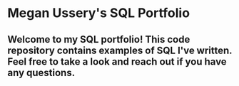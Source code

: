 # Megan Ussery's SQL Portfolio 

## Welcome to my SQL portfolio! This code repository contains examples of SQL I've written. Feel free to take a look and reach out if you have any questions.
